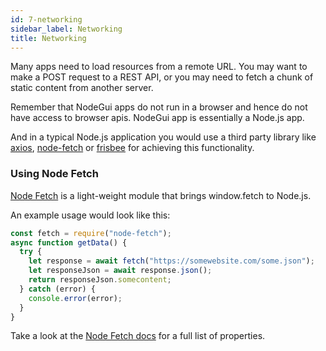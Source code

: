 ```yaml
---
id: 7-networking
sidebar_label: Networking
title: Networking
---
```


Many apps need to load resources from a remote URL. You may want to make a POST request to a REST API, or you may need to fetch a chunk of static content from another server.

Remember that NodeGui apps do not run in a browser and hence do not have access to browser apis. NodeGui app is essentially a Node.js app.

And in a typical Node.js application you would use a third party library like [axios](https://github.com/axios/axios), [node-fetch](https://github.com/node-fetch/node-fetch) or [frisbee](https://github.com/niftylettuce/frisbee) for achieving this functionality.

### Using Node Fetch

[Node Fetch](https://github.com/node-fetch/node-fetch) is a light-weight module that brings window.fetch to Node.js.

An example usage would look like this:

```js
const fetch = require("node-fetch");
async function getData() {
  try {
    let response = await fetch("https://somewebsite.com/some.json");
    let responseJson = await response.json();
    return responseJson.somecontent;
  } catch (error) {
    console.error(error);
  }
}
```

Take a look at the [Node Fetch docs](https://github.com/node-fetch/node-fetch) for a full list of properties.

